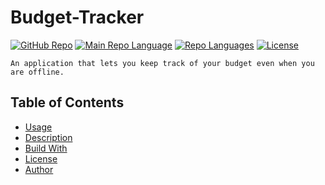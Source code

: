 # Budget-Tracker
[![GitHub Repo](https://img.shields.io/github/repo-size/RichardKessler/Budget-Tracker?color=Green&style=plastic)](https://github.com/RichardKessler/Budget-Tracker)
[![Main Repo Language](https://img.shields.io/github/languages/top/RichardKEssler/Budget-Tracker?color=blueviolet&style=plastic)](https://github.com/RichardKessler/Budget-Tracker)
[![Repo Languages](https://img.shields.io/github/languages/count/RichardKessler/Budget-Tracker?color=red&style=plastic)](https://github.com/RichardKessler/Budget-Tracker)
[![License](https://img.shields.io/github/license/richardkessler/Budget-Tracker?color=yellow&style=plastic)](https://github.com/RichardKessler/Budget-Tracker)
```
An application that lets you keep track of your budget even when you are offline.
```

## Table of Contents

* [Usage](#Usage)
* [Description](#Description)
* [Build With](#Built-With)
* [License](#License)
* [Author](#Author)

